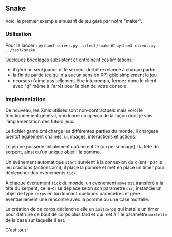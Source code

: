 ## Snake

Voici le premier exemple amusant de jeu géré par notre "maker".

### Utilisation

Pour le lancer :
    `python3 server.py ../test/snake`
et
    `python3 client.py ../test/snake`

Quelques bricolages subsistent et entraînent ces limitations:
- il gère un seul joueur et le serveur doit être relancé à chaque partie
- la fin de partie (ce qui n'a aucun sens en RP) gèle simplement le jeu
- ncurses n'aime pas tellement être interrompu, fermez donc le client avec "q" même à l'arrêt pour le bien de votre console

### Implémentation

De nouveau, les Xmls utilisés sont non-contractuels mais voici le fonctionnement général, qui donne un aperçu de la façon dont je vois l'implémentation des futurs jeux:

Le fichier game.xml charge les différentes parties du monde, il chargera bientôt également chaînes, ui, images, interactions et actions.

Le jeu ne possède initialement qu'une entité (ou personnage) : la tête du serpent, ainsi qu'un unique objet : la pomme.

Un événement automatique `start` survient à la connexion du client : par le jeu d'actions (actions.xml), il place la pomme et met en place un timer pour déclencher des événements `tick`.

À chaque événement `tick` du monde, un événement `move` est transféré à la tête du serpent, celle-ci se déplace selon son paramètre `dir`, instancie un objet de type `corps` en lui donnant quelques paramètres et gère éventuellement une rencontre avec la pomme ou une case mortelle.

La création de ce corps déclenche elle un `initcorps` qui installe un timer pour détruire ce bout de corps plus tard et qui met à 1 le paramètre `mortelle` de la case sur laquelle il est.

C'est tout !
